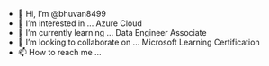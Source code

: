 - 👋 Hi, I’m @bhuvan8499
- 👀 I’m interested in ... Azure Cloud
- 🌱 I’m currently learning ... Data Engineer Associate 
- 💞️ I’m looking to collaborate on ... Microsoft Learning Certification
- 📫 How to reach me ...

<!---
bhuvan8499/bhuvan8499 is a ✨ special ✨ repository because its `README.md` (this file) appears on your GitHub profile.
You can click the Preview link to take a look at your changes.
--->
